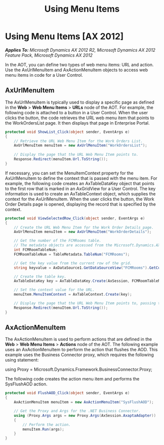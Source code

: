 ﻿---
title: Using Menu Items
TOCTitle: Using Menu Items
ms:assetid: f25a9822-c5c5-4bee-b24e-02447eb2c020
ms:mtpsurl: https://msdn.microsoft.com/en-us/library/Hh830904(v=AX.60)
ms:contentKeyID: 45260824
ms.date: 11/07/2012
mtps_version: v=AX.60
dev_langs:
- csharp
---

# Using Menu Items [AX 2012]


_**Applies To:** Microsoft Dynamics AX 2012 R2, Microsoft Dynamics AX 2012 Feature Pack, Microsoft Dynamics AX 2012_

In the AOT, you can define two types of web menu items: URL and action. Use the AxUrlMenuItem and AxActionMenuItem objects to access web menu items in code for a User Control.

## AxUrlMenuItem

The AxUrlMenuItem is typically used to display a specific page as defined in the **Web** \> **Web Menu Items** \> **URLs** node of the AOT. For example, the following code is attached to a button in a User Control. When the user clicks the button, the code retrieves the URL web menu item that points to the WorkOrdersList page. It then displays that page in Enterprise Portal.

``` csharp
protected void ShowList_Click(object sender, EventArgs e)
{
    // Retrieve the URL Web Menu Item for the Work Orders List.
    AxUrlMenuItem menuItem = new AxUrlMenuItem("WorkOrdersList");
    
    // Display the page that the URL Web Menu Item points to.
    Response.Redirect(menuItem.Url.ToString());
}
```

If necessary, you can set the MenuItemContext property for the AxUrlMenuItem to define the context that is passed with the menu item. For example, the following code creates an AxTableDataKey object that points to the first row that is marked in an AxGridView for a User Control. The key information is used to create an AxTableContext object, which supplies the context for the AxUrlMenuItem. When the user clicks the button, the Work Order Details page is opened, displaying the record that is specified by the context.

``` csharp
protected void ViewSelectedRow_Click(object sender, EventArgs e)
{
    // Create the URL Web Menu Item for the Work Order Details page.
    AxUrlMenuItem menuItem = new AxUrlMenuItem("WorkOrderDetails");

    // Get the number of the FCMRooms table.
    // The metadata objects are accessed from the Microsoft.Dynamics.AX.Framework.Services.Client namespace.
    int FCMRoomTableNum;
    FCMRoomTableNum = TableMetadata.TableNum("FCMRooms");

    // Get the key value from the current row of the grid.
    string keyvalue = AxDataSource1.GetDataSourceView("FCMRooms").GetCurrentRecordDataSourceView().GetCurrentTableRowKey("FCMRooms").ToWKEY();

    // Create the table key.
    AxTableDataKey key = AxTableDataKey.Create(AxSession, FCMRoomTableNum, keyvalue);

    // Set the context value for the URL.
    menuItem.MenuItemContext = AxTableContext.Create(key);

    // Display the page that the URL Web Menu Item points to, passing the context.
    Response.Redirect(menuItem.Url.ToString());
}
```

## AxActionMenuItem

The AxActionMenuItem is used to perform actions that are defined in the **Web** \> **Web Menu Items** \> **Actions** node of the AOT. The following example uses an AxActionMenuItem to perform the action that flushes the AOD. This example uses the Business Connector proxy, which requires the following using statement:

using Proxy = Microsoft.Dynamics.Framework.BusinessConnector.Proxy;

The following code creates the action menu item and performs the SysFlushAOD action.

``` csharp
protected void FlushAOD_Click(object sender, EventArgs e)
{
    AxActionMenuItem menuItem = new AxActionMenuItem("SysFlushAOD");

    // Get the Proxy and Args for the .NET Business Connector.
    using (Proxy.Args args = new Proxy.Args(AxSession.AxaptaAdapter))
    {
        // Perform the action.
        menuItem.Run(args);
    }
}
```

